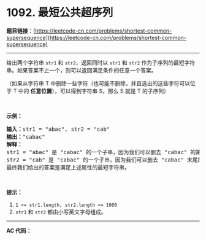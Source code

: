 # 1092. 最短公共超序列

**题目链接：**[https://leetcode-cn.com/problems/shortest-common-supersequence](https://leetcode-cn.com/problems/shortest-common-supersequence)

---

<div class="content__1Y2H">
 <div class="notranslate">
  <p>给出两个字符串&nbsp;<code>str1</code> 和&nbsp;<code>str2</code>，返回同时以&nbsp;<code>str1</code>&nbsp;和&nbsp;<code>str2</code>&nbsp;作为子序列的最短字符串。如果答案不止一个，则可以返回满足条件的任意一个答案。</p> 
  <p>（如果从字符串 T 中删除一些字符（也可能不删除，并且选出的这些字符可以位于 T 中的&nbsp;<strong>任意位置</strong>），可以得到字符串 S，那么&nbsp;S 就是&nbsp;T 的子序列）</p> 
  <p>&nbsp;</p> 
  <p><strong>示例：</strong></p> 
  <pre class="language-text"><strong>输入：</strong>str1 = "abac", str2 = "cab"
<strong>输出：</strong>"cabac"
<strong>解释：</strong>
str1 = "abac" 是 "cabac" 的一个子串，因为我们可以删去 "cabac" 的第一个 "c"得到 "abac"。 
str2 = "cab" 是 "cabac" 的一个子串，因为我们可以删去 "cabac" 末尾的 "ac" 得到 "cab"。
最终我们给出的答案是满足上述属性的最短字符串。
</pre> 
  <p>&nbsp;</p> 
  <p><strong>提示：</strong></p> 
  <ol> 
   <li><code>1 &lt;= str1.length, str2.length &lt;= 1000</code></li> 
   <li><code>str1</code> 和&nbsp;<code>str2</code>&nbsp;都由小写英文字母组成。</li> 
  </ol> 
 </div>
</div>

---

**AC 代码：**

```java

```